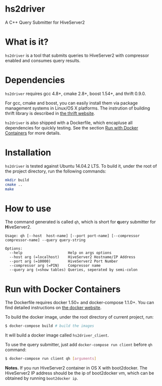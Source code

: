 # hs2driver

A C++ Query Submitter for HiveServer2

What is it?
===========

`hs2driver` is a tool that submits queries to HiveServer2 with compressor
enabled and consumes query results.

Dependencies
============

`hs2driver` requires gcc 4.8+, cmake 2.8+, boost 1.54+, and thrift 0.9.0. 

For gcc, cmake and boost, you can easily install them via package management systems in Linux/OS X platforms. The instrution of building thrift library is described in [the thrift
website](https://thrift.apache.org/docs/install/). 

`hs2driver` is also shipped
with a Dockerfile, which encapluse all dependencies for quickly testing. See the
section [Run with Docker Containers](#run-with-docker-containers) for more
details.

Installation
============

`hs2driver` is tested against Ubuntu 14.04.2 LTS.  To build it, under the root
of the project directory, run the following commands:

```bash
mkdir build
cmake ..
make
```

How to use
==========

The command generated is called `qh`, which is short for **q**uery submitter for **H**iveServer2.

```
Usage: qh [--host  host-name] [--port port-name] [--compressor compressor-name] --query query-string

Options:
  --help                     Help on args options
  --host arg (=localhost)    HiveServer2 Hostname/IP Address
  --port arg (=10000)        HiveServer2 Port Number
  --compressor arg (=PIN)    Compressor name
  --query arg (=show tables) Queries, seperated by semi-colon
```


Run with Docker Containers
==========================

The Dockerfile requires docker 1.50+ and docker-compose 1.1.0+. You can find
detailed instructions on [the docker
website](https://docs.docker.com/compose/install/).

To build the docker image, under the root directory of current project, run:

```sh
$ docker-compose build # build the images
```

It will build a docker image called `hs2driver_client`.


To use the query submitter,  just add `docker-compose run client` before `qh` command:

```sh
$ docker-compose run client qh [arguments]
```

**Notes.** If you run HiveServer2 container in OS X with boot2docker. The
HiveServer2 IP address should be the ip of boot2docker vm, which can be obtained by running `boot2docker
ip`.

